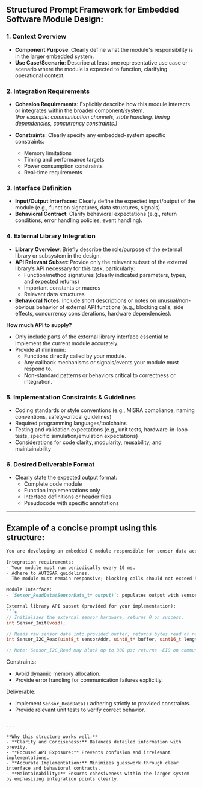 
## Structured Prompt Framework for Embedded Software Module Design:

### 1. **Context Overview**
   - **Component Purpose**: Clearly define what the module's responsibility is in the larger embedded system.  
   - **Use Case/Scenario**: Describe at least one representative use case or scenario where the module is expected to function, clarifying operational context.

### 2. **Integration Requirements**
   - **Cohesion Requirements**: Explicitly describe how this module interacts or integrates within the broader component/system.  
     *(For example: communication channels, state handling, timing dependencies, concurrency constraints.)*
   
   - **Constraints**: Clearly specify any embedded-system specific constraints:
     - Memory limitations
     - Timing and performance targets
     - Power consumption constraints
     - Real-time requirements

### 3. **Interface Definition**
   - **Input/Output Interfaces**: Clearly define the expected input/output of the module (e.g., function signatures, data structures, signals).
   - **Behavioral Contract**: Clarify behavioral expectations (e.g., return conditions, error handling policies, event handling).

### 4. **External Library Integration**
   - **Library Overview**: Briefly describe the role/purpose of the external library or subsystem in the design.
   - **API Relevant Subset**: Provide only the relevant subset of the external library’s API necessary for this task, particularly:
     - Function/method signatures (clearly indicated parameters, types, and expected returns)
     - Important constants or macros
     - Relevant data structures
   - **Behavioral Notes**: Include short descriptions or notes on unusual/non-obvious behavior of external API functions (e.g., blocking calls, side effects, concurrency considerations, hardware dependencies).
   
   **How much API to supply?**
   - Only include parts of the external library interface essential to implement the current module accurately.
   - Provide at minimum:
     - Functions directly called by your module.
     - Any callback mechanisms or signals/events your module must respond to.
     - Non-standard patterns or behaviors critical to correctness or integration.

### 5. **Implementation Constraints & Guidelines**
 - Coding standards or style conventions (e.g., MISRA compliance, naming conventions, safety-critical guidelines)
 - Required programming languages/toolchains
 - Testing and validation expectations (e.g., unit tests, hardware-in-loop tests, specific simulation/emulation expectations)
 - Considerations for code clarity, modularity, reusability, and maintainability

### 6. **Desired Deliverable Format**

- Clearly state the expected output format:
  - Complete code module
  - Function implementations only
  - Interface definitions or header files
  - Pseudocode with specific annotations

---

## Example of a concise prompt using this structure:

```markdown
You are developing an embedded C module responsible for sensor data acquisition within a larger vehicle telemetry system. The module will periodically read sensor values via an external non-standard I2C library and report these values to another system component over CAN bus.

Integration requirements:
- Your module must run periodically every 10 ms.
- Adhere to AUTOSAR guidelines.
- The module must remain responsive; blocking calls should not exceed 500 µs.

Module Interface:
- `Sensor_ReadData(SensorData_t* output)`: populates output with sensor values; returns status (success/error).

External library API subset (provided for your implementation):
```c
// Initializes the external sensor hardware, returns 0 on success.
int Sensor_Init(void);

// Reads raw sensor data into provided buffer, returns bytes read or negative error code.
int Sensor_I2C_Read(uint8_t sensorAddr, uint8_t* buffer, uint16_t length);

// Note: Sensor_I2C_Read may block up to 300 µs; returns -EIO on communication failure.
```

Constraints:

- Avoid dynamic memory allocation.
- Provide error handling for communication failures explicitly.

Deliverable:

- Implement `Sensor_ReadData()` adhering strictly to provided constraints.
- Provide relevant unit tests to verify correct behavior.

```

---

**Why this structure works well:**
- **Clarity and Conciseness:** Balances detailed information with brevity.
- **Focused API Exposure:** Prevents confusion and irrelevant implementations.
- **Accurate Implementation:** Minimizes guesswork through clear interface and behavioral contracts.
- **Maintainability:** Ensures cohesiveness within the larger system by emphasizing integration points clearly.